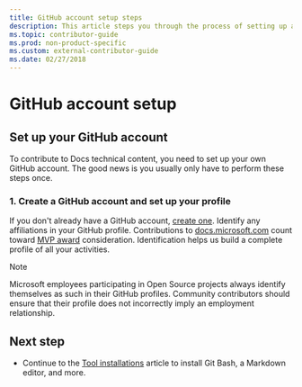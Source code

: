 ```yaml
---
title: GitHub account setup steps
description: This article steps you through the process of setting up accounts for GitHub, required in order to contribute to docs.microsoft.com content.
ms.topic: contributor-guide
ms.prod: non-product-specific
ms.custom: external-contributor-guide
ms.date: 02/27/2018
---
```

# GitHub account setup

## Set up your GitHub account

To contribute to Docs technical content, you need to set up your own GitHub account. The good news is you usually only have to perform these steps once.

### 1. Create a GitHub account and set up your profile

If you don't already have a GitHub account, [create one](https://github.com/join). Identify any affiliations in your GitHub profile. Contributions to [docs.microsoft.com](https://docs.microsoft.com) count toward [MVP award](https://mvp.microsoft.com) consideration. Identification helps us build a complete profile of all your activities.

>[!NOTE]
> Microsoft employees participating in Open Source projects always identify themselves as such in their GitHub profiles. Community contributors should ensure that their profile does not incorrectly imply an employment relationship.

## Next step

* Continue to the [Tool installations](get-started-setup-tools.md) article to install Git Bash, a Markdown editor, and more.
